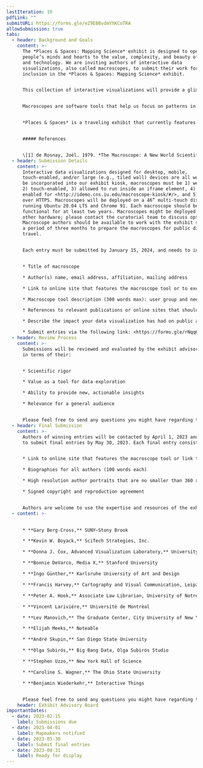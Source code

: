 ```yaml
---
lastIteration: 19
pdfLink: ""
submitURL: https://forms.gle/eZ9EBBvdmYhKCoTRA
allowSubmission: true
tabs:
  - header: Background and Goals
    content: >-
      The *Places & Spaces: Mapping Science* exhibit is designed to open
      people’s minds and hearts to the value, complexity, and beauty of science
      and technology. We are inviting authors of interactive data
      visualizations, also called macroscopes, to submit their work for
      inclusion in the *Places & Spaces: Mapping Science* exhibit.


      This collection of interactive visualizations will provide a glimpse into the future: a time when larger and more complex datasets are available, multi-factor analysis becomes commonplace, user interfaces are easier to use, and interactive visualizations routinely facilitate creative problem solving. Perhaps they incorporate datasets or methods of analysis from multiple disciplines. Or perhaps they demonstrate what kind of societal impact is made possible by influential interactive visualizations. Show us the future of interactive visualizations by submitting your work to this final iteration of macroscopes in the *Places & Spaces: Mapping Science* exhibit. 


      Macroscopes are software tools that help us focus on patterns in data that are too large or complex to see with the naked eye. The term “macroscope” was explored in 1979 by Joël de Rosnay in a book titled *The Macroscope: A New World Scientific System* \[1]. To meet the challenges posed by the rapidly increasing abundance, diversity, and complexity of information, de Rosnay proposes the “macroscope,” a tool for observing “what is at once too great, too slow, and too complex for our eyes.”


      *Places & Spaces* is a traveling exhibit that currently features 100 maps and 36 interactive macroscopes from a wide range of disciplines. Since 2005, the exhibit has traveled to 30 countries and appeared in various formats at over 458 venues and events, including the Davos Economic Forum, National Academy of Sciences, and the New York Public Library. News coverage has appeared in *Nature*, *Science*, *USA Today*, and *Wired*.


      ##### References


      \[1] de Rosnay, Joël. 1979. *The Macroscope: A New World Scientific System*. New York: Harper & Row.
  - header: Submission Details
    content: >-
      Interactive data visualizations designed for desktop, mobile,
      touch-enabled, and/or large (e.g., tiled wall) devices are all welcome. To
      be incorporated into our exhibit kiosk, macroscopes must be 1) web-based,
      2) touch-enabled, 3) allowed to run inside an iframe element, 4) have CORS
      enabled for <http://idemo.cns.iu.edu/macroscope-kiosk/#/>, and 5) served
      over HTTPS. Macroscopes will be deployed on a 46” multi-touch display
      running Ubuntu 20.04 LTS and Chrome 91. Each macroscope should be fully
      functional for at least two years. Macroscopes might be deployed using
      other hardware; please contact the curatorial team to discuss options.
      Macroscope authors should be available to work with the exhibit staff over
      a period of three months to prepare the macroscopes for public display and
      travel.


      Each entry must be submitted by January 15, 2024, and needs to include:


      * Title of macroscope

      * Author(s) name, email address, affiliation, mailing address

      * Link to online site that features the macroscope tool or to executable code

      * Macroscope tool description (300 words max): user group and needs served, data used, data analysis performed, visualization techniques applied, and main insights gained

      * References to relevant publications or online sites that should be cited, links to related projects or works

      * Describe the impact your data visualization has had on public awareness, social policy, or political action

      * Submit entries via the following link: <https://forms.gle/rNqq6nDG8YfvNg3MA>
  - header: Review Process
    content: >-
      Submissions will be reviewed and evaluated by the exhibit advisory board
      in terms of their:


      * Scientific rigor

      * Value as a tool for data exploration

      * Ability to provide new, actionable insights

      * Relevance for a general audience


      Please feel free to send any questions you might have regarding the judging process to Todd Theriault ([ttheriau@indiana.edu](mailto:ttheriau@indiana.edu)) and use the subject heading “Macroscope Inquiry.”
  - header: Final Submission
    content: >-
      Authors of winning entries will be contacted by April 1, 2023 and invited
      to submit final entries by May 30, 2023. Each final entry consists of:


      * Link to online site that features the macroscope tool or link to executable code. This must be a fully self-contained version of the macroscope that can operate without any outside links and without opening new windows.

      * Biographies for all authors (100 words each)

      * High resolution author portraits that are no smaller than 360 x 450 pixels, or 1.2” x 1.5” at 300 dpi.

      * Signed copyright and reproduction agreement


      Authors are welcome to use the expertise and resources of the exhibit curators and designers. The macroscopes are expected to be ready for display by August 31, 2023.
  - content: >-
      

      * **Gary Berg-Cross,** SUNY–Stony Brook

      * **Kevin W. Boyack,** SciTech Strategies, Inc.

      * **Donna J. Cox, Advanced Visualization Laboratory,** University of Illinois at Urbana-Champaign

      * **Bonnie DeVarco, Media X,** Stanford University

      * **Ingo Günther,** Karlsruhe University of Art and Design

      * **Francis Harvey,** Cartography and Visual Communication, Leipzig University

      * **Peter A. Hook,** Associate Law Librarian, University of Notre Dame

      * **Vincent Lariviére,** Universitè de Montrèal

      * **Lev Manovich,** The Graduate Center, City University of New York

      * **Elijah Meeks,** Noteable

      * **André Skupin,** San Diego State University

      * **Olga Subirós,** Big Bang Data, Olga Subirós Studio

      * **Stephen Uzzo,** New York Hall of Science

      * **Caroline S. Wagner,** The Ohio State University

      * **Benjamin Wiederkehr,** Interactive Things


      Please feel free to send any questions you might have regarding the judging process to cnscntr@indiana.edu and use the subject heading “Macroscope Inquiry.”
    header: Exhibit Advisory Board
importantDates:
  - date: 2023-02-15
    label: Submissions due
  - date: 2023-04-01
    label: Mapmakers notified
  - date: 2023-05-30
    label: Submit final entries
  - date: 2023-08-31
    label: Ready for display
---
```

